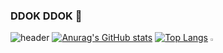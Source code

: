 ### DDOK DDOK 🚪
![header](https://capsule-render.vercel.app/api?type=soft&color=50586C&text=DOKyun_Cart🛒&height=200&fontColor=DCE2F0&fontSize=50&)
[![Anurag's GitHub stats](https://github-readme-stats.vercel.app/api?username=DOK0706&show_icons=true&theme=nord)](https://github.com/anuraghazra/github-readme-stats)
[![Top Langs](https://github-readme-stats.vercel.app/api/top-langs/?username=DOK0706&show_icons=true&theme=nord)](https://github.com/anuraghazra/github-readme-stats)
<img style="width: 3%;" src="https://user-images.githubusercontent.com/90293526/135012385-157949b3-eba7-4b5f-92d7-592d759791b1.gif" alt="슬라임">

